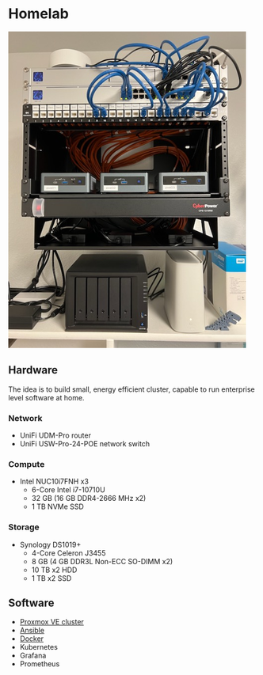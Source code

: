 # Homelab
![homelab](pics/homelab-medium.jpeg)

## Hardware
The idea is to build small, energy efficient cluster, capable to run enterprise level software at home. 

### Network
* UniFi UDM-Pro router
* UniFi USW-Pro-24-POE network switch

### Compute
* Intel NUC10i7FNH x3
    * 6-Core Intel i7-10710U
    * 32 GB (16 GB DDR4-2666 MHz x2) 
    * 1 TB NVMe SSD

### Storage
* Synology DS1019+
    * 4-Core Celeron J3455
    * 8 GB (4 GB DDR3L Non-ECC SO-DIMM x2)
    * 10 TB x2 HDD
    * 1 TB x2 SSD

## Software
* [Proxmox VE cluster](proxmox)
* [Ansible](ansible)
* [Docker](docker)
* Kubernetes
* Grafana
* Prometheus